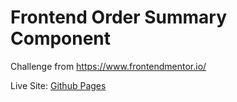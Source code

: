 # Frontend Order Summary Component
Challenge from https://www.frontendmentor.io/

Live Site: [Github Pages](https://martinsideas.github.io/frontend-order-summary-component/)
